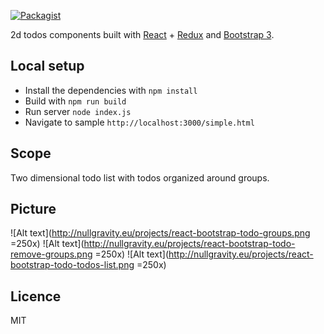 [![Packagist](https://img.shields.io/packagist/l/doctrine/orm.svg?maxAge=2592000)]()

2d todos components built with [React][react] + [Redux][redux] and [Bootstrap 3][bootstrap].

## Local setup

- Install the dependencies with `npm install` 
- Build with `npm run build`
- Run server `node index.js`
- Navigate to sample `http://localhost:3000/simple.html`

## Scope
Two dimensional todo list with todos organized around groups.

## Picture

![Alt text](http://nullgravity.eu/projects/react-bootstrap-todo-groups.png =250x)
![Alt text](http://nullgravity.eu/projects/react-bootstrap-todo-remove-groups.png =250x)
![Alt text](http://nullgravity.eu/projects/react-bootstrap-todo-todos-list.png =250x)

## Licence

MIT

[bootstrap]: http://getbootstrap.com
[react]: http://facebook.github.io/react/
[redux]: http://redux.js.org/

